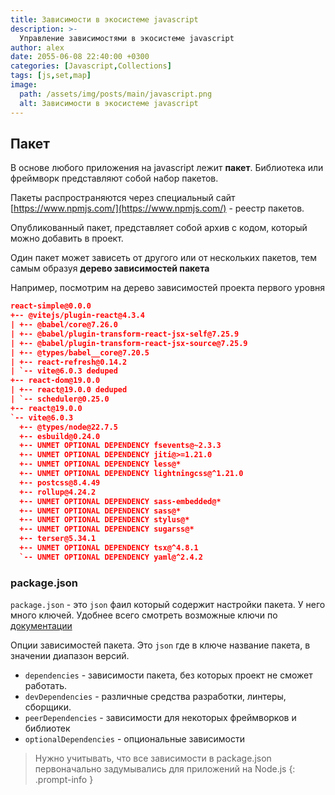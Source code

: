```yaml
---
title: Зависимости в экосистеме javascript
description: >-
  Управление зависимостями в экосистеме javascript
author: alex
date: 2055-06-08 22:40:00 +0300
categories: [Javascript,Collections]
tags: [js,set,map]
image:
  path: /assets/img/posts/main/javascript.png
  alt: Зависимости в экосистеме javascript
---
```


## Пакет

В основе любого приложения на javascript лежит **пакет**. Библиотека или фреймворк представляют собой набор пакетов.

Пакеты распространяются через специальный сайт [https://www.npmjs.com/](https://www.npmjs.com/) - реестр пакетов.

Опубликованный пакет, представляет собой архив с кодом, который можно добавить в проект.

Один пакет может зависеть от другого или от нескольких пакетов, тем самым образуя **дерево зависимостей пакета**

Например, посмотрим на дерево зависимостей проекта первого уровня 

````json
react-simple@0.0.0
+-- @vitejs/plugin-react@4.3.4
| +-- @babel/core@7.26.0
| +-- @babel/plugin-transform-react-jsx-self@7.25.9
| +-- @babel/plugin-transform-react-jsx-source@7.25.9
| +-- @types/babel__core@7.20.5
| +-- react-refresh@0.14.2
| `-- vite@6.0.3 deduped
+-- react-dom@19.0.0
| +-- react@19.0.0 deduped
| `-- scheduler@0.25.0
+-- react@19.0.0
`-- vite@6.0.3
  +-- @types/node@22.7.5
  +-- esbuild@0.24.0
  +-- UNMET OPTIONAL DEPENDENCY fsevents@~2.3.3
  +-- UNMET OPTIONAL DEPENDENCY jiti@>=1.21.0
  +-- UNMET OPTIONAL DEPENDENCY less@*
  +-- UNMET OPTIONAL DEPENDENCY lightningcss@^1.21.0
  +-- postcss@8.4.49
  +-- rollup@4.24.2
  +-- UNMET OPTIONAL DEPENDENCY sass-embedded@*
  +-- UNMET OPTIONAL DEPENDENCY sass@*
  +-- UNMET OPTIONAL DEPENDENCY stylus@*
  +-- UNMET OPTIONAL DEPENDENCY sugarss@*
  +-- terser@5.34.1
  +-- UNMET OPTIONAL DEPENDENCY tsx@^4.8.1
  `-- UNMET OPTIONAL DEPENDENCY yaml@^2.4.2
````

### package.json

`package.json` - это `json` фаил который содержит настройки пакета. У него много ключей. Удобнее всего смотреть возможные ключи по [документации](https://docs.npmjs.com/cli/v11/configuring-npm/package-json)

Опции зависимостей пакета. Это `json` где в ключе название пакета, в значении диапазон версий.

- `dependencies` - зависимости пакета, без которых проект не сможет работать.
- `devDependencies` - различные средства разработки, линтеры, сборщики.
- `peerDependencies` - зависимости для некоторых фреймворков и библиотек
- `optionalDependencies` - опциональные зависимости

> Нужно учитывать, что все зависимости в package.json первоначально задумывались для приложений на Node.js 
{: .prompt-info }


